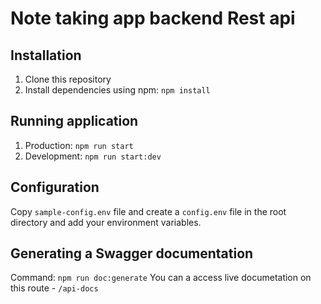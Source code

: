 # Note taking app backend Rest api

## Installation
1) Clone this repository
2) Install dependencies using npm: `npm install`

## Running application
1) Production: `npm run start`
2) Development: `npm run start:dev`

## Configuration
Copy `sample-config.env` file and create a `config.env` file in the root directory and add your environment variables.

## Generating a Swagger documentation
Command: `npm run doc:generate`
You can a access live documetation on this route - `/api-docs`